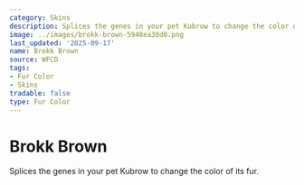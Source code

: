 ```yaml
---
category: Skins
description: Splices the genes in your pet Kubrow to change the color of its fur.
image: ../images/brokk-brown-5948ea30d0.png
last_updated: '2025-09-17'
name: Brokk Brown
source: WFCD
tags:
- Fur Color
- Skins
tradable: false
type: Fur Color
---
```


# Brokk Brown

Splices the genes in your pet Kubrow to change the color of its fur.

